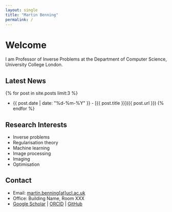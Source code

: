 ```yaml
---
layout: single
title: "Martin Benning"
permalink: /
---
```


# Welcome

I am Professor of Inverse Problems at the Department of Computer Science, University College London.

## Latest News
{% for post in site.posts limit:3 %}
- {{ post.date | date: "%d-%m-%Y" }} - [{{ post.title }}]({{ post.url }})
{% endfor %}

## Research Interests
- Inverse problems
- Regularisation theory
- Machine learning
- Image processing
- Imaging
- Optimisation

## Contact
- Email: [martin.benning[at]ucl.ac.uk](mailto:martin.benning[at]ucl.ac.uk)
- Office: Building Name, Room XXX
- [Google Scholar](link) | [ORCID](link) | [GitHub](link)